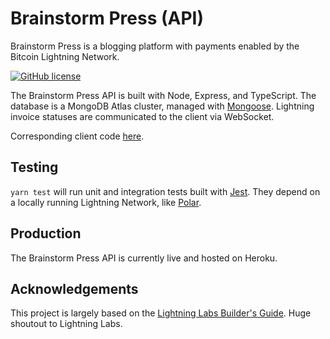 # Brainstorm Press (API)

Brainstorm Press is a blogging platform with payments enabled by the Bitcoin Lightning Network.

[![GitHub license](https://img.shields.io/github/license/phrazzld/brainstorm-press-client)](https://github.com/phrazzld/brainstorm-press-client/blob/master/LICENSE)

The Brainstorm Press API is built with Node, Express, and TypeScript. The database is a MongoDB Atlas cluster, managed with [Mongoose](https://mongoosejs.com/). Lightning invoice statuses are communicated to the client via WebSocket.

Corresponding client code [here](https://github.com/phrazzld/brainstorm-press-client).

## Testing

`yarn test` will run unit and integration tests built with [Jest](https://jestjs.io/). They depend on a locally running Lightning Network, like [Polar](https://lightningpolar.com/).

## Production

The Brainstorm Press API is currently live and hosted on Heroku.

## Acknowledgements

This project is largely based on the [Lightning Labs Builder's Guide](https://docs.lightning.engineering/lapps/guides). Huge shoutout to Lightning Labs.
